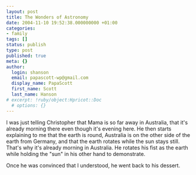 ```yaml
---
layout: post
title: The Wonders of Astronomy
date: 2004-11-10 19:52:38.000000000 +01:00
categories:
- family
tags: []
status: publish
type: post
published: true
meta: {}
author:
  login: shanson
  email: papascott-wp@gmail.com
  display_name: PapaScott
  first_name: Scott
  last_name: Hanson
# excerpt: !ruby/object:Hpricot::Doc
  # options: {}
---
```

<p>I was just telling Christopher that Mama is so far away in Australia, that it's already morning there even though it's evening here. He then starts explaining to me that the earth is round, Australia is on the other side of the earth from Germany, and that the earth rotates while the sun stays still. That's why it's already morning in Australia. He rotates his fist as the earth while holding the "sun" in his other hand to demonstrate.</p>
<p>Once he was convinced that I understood, he went back to his dessert.</p>
